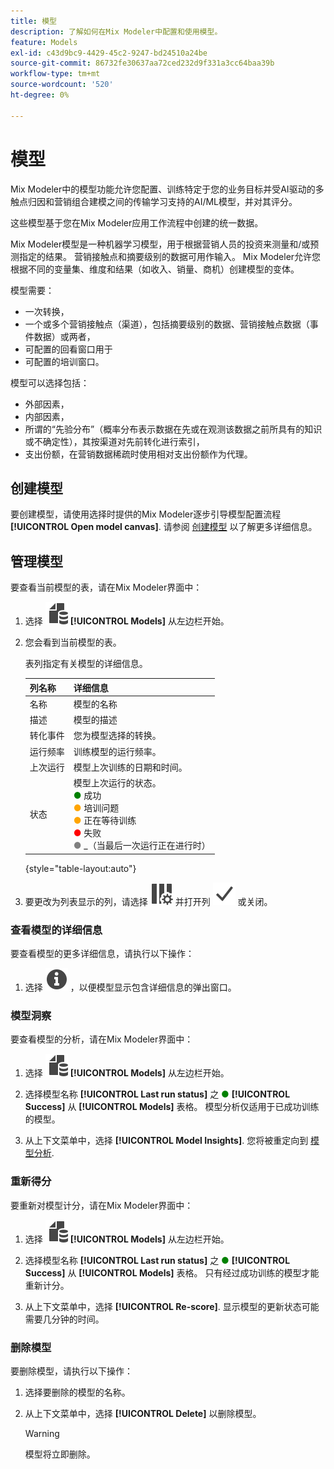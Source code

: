 ```yaml
---
title: 模型
description: 了解如何在Mix Modeler中配置和使用模型。
feature: Models
exl-id: c43d9bc9-4429-45c2-9247-bd24510a24be
source-git-commit: 86732fe30637aa72ced232d9f331a3cc64baa39b
workflow-type: tm+mt
source-wordcount: '520'
ht-degree: 0%

---
```


# 模型

Mix Modeler中的模型功能允许您配置、训练特定于您的业务目标并受AI驱动的多触点归因和营销组合建模之间的传输学习支持的AI/ML模型，并对其评分。

这些模型基于您在Mix Modeler应用工作流程中创建的统一数据。

Mix Modeler模型是一种机器学习模型，用于根据营销人员的投资来测量和/或预测指定的结果。 营销接触点和摘要级别的数据可用作输入。 Mix Modeler允许您根据不同的变量集、维度和结果（如收入、销量、商机）创建模型的变体。

模型需要：

* 一次转换，
* 一个或多个营销接触点（渠道），包括摘要级别的数据、营销接触点数据（事件数据）或两者，
* 可配置的回看窗口用于
* 可配置的培训窗口。

模型可以选择包括：

* 外部因素，
* 内部因素，
* 所谓的“先验分布”（概率分布表示数据在先或在观测该数据之前所具有的知识或不确定性），其按渠道对先前转化进行索引，
* 支出份额，在营销数据稀疏时使用相对支出份额作为代理。


## 创建模型

要创建模型，请使用选择时提供的Mix Modeler逐步引导模型配置流程 **[!UICONTROL Open model canvas]**. 请参阅 [创建模型](create.md) 以了解更多详细信息。

## 管理模型

要查看当前模型的表，请在Mix Modeler界面中：

1. 选择 ![](../assets/icons/FileData.svg) **[!UICONTROL Models]** 从左边栏开始。

1. 您会看到当前模型的表。

   表列指定有关模型的详细信息。

   | 列名称 | 详细信息 |
   |---|---|
   | 名称 | 模型的名称 |
   | 描述 | 模型的描述 |
   | 转化事件 | 您为模型选择的转换。 |
   | 运行频率 | 训练模型的运行频率。 |
   | 上次运行 | 模型上次训练的日期和时间。 |
   | 状态 | 模型上次运行的状态。 <br/><span style="color:green">●</span> 成功<br/><span style="color:orange">●</span> 培训问题<br/> <span style="color:orange">●</span> 正在等待训练 <br/><span style="color:red">●</span> 失败 <br/><span style="color:gray">●</span> _（当最后一次运行正在进行时） |

   {style="table-layout:auto"}

1. 要更改为列表显示的列，请选择 ![列设置](../assets/icons/ColumnSetting.svg) 并打开列 ![Check](../assets/icons/Checkmark.svg) 或关闭。


### 查看模型的详细信息

要查看模型的更多详细信息，请执行以下操作：

1. 选择 ![信息](../assets/icons/Info.svg) ，以便模型显示包含详细信息的弹出窗口。



### 模型洞察

要查看模型的分析，请在Mix Modeler界面中：

1. 选择 ![](../assets/icons/FileData.svg) **[!UICONTROL Models]** 从左边栏开始。

1. 选择模型名称 **[!UICONTROL Last run status]** 之 <span style="color:green">●</span> **[!UICONTROL Success]** 从 **[!UICONTROL Models]** 表格。 模型分析仅适用于已成功训练的模型。

1. 从上下文菜单中，选择 **[!UICONTROL Model Insights]**. 您将被重定向到 [模型分析](insights.md).


### 重新得分


要重新对模型计分，请在Mix Modeler界面中：

1. 选择 ![](../assets/icons/FileData.svg) **[!UICONTROL Models]** 从左边栏开始。

1. 选择模型名称 **[!UICONTROL Last run status]** 之 <span style="color:green">●</span> **[!UICONTROL Success]** 从 **[!UICONTROL Models]** 表格。 只有经过成功训练的模型才能重新计分。

1. 从上下文菜单中，选择 **[!UICONTROL Re-score]**. 显示模型的更新状态可能需要几分钟的时间。


### 删除模型

要删除模型，请执行以下操作：

1. 选择要删除的模型的名称。

1. 从上下文菜单中，选择 **[!UICONTROL Delete]** 以删除模型。

   >[!WARNING]
   >
   >模型将立即删除。


